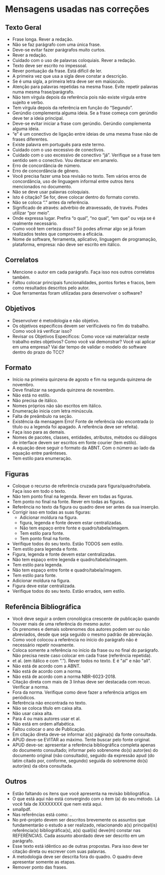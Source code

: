 # Mensagens usadas nas correções

## Texto Geral

- Frase longa. Rever a redação.  
- Não se faz parágrafo com uma única frase.  
- Deve-se evitar fazer parágrafos muito curtos.  
- Rever a redação.  
- Cuidado com o uso de palavras coloquiais. Rever a redação.  
- Texto deve ser escrito no impessoal.  
- Rever pontuação da frase. Está difícil de ler.  
- A primeira vez que usa a sigla deve constar a descrição.  
- Se é uma sigla, a primeira letra deve ser em maiúsculo.  
- Atenção para palavras repetidas na mesma frase. Evite repetir palavras numa mesma frase/parágrafo.  
- Não tem vírgula depois da referência pois não existe vírgula entre sujeito e verbo.  
- Tem vírgula depois da referência em função do “Segundo”.  
- Gerúndio complementa alguma ideia. Se a frase começa com gerúndio deve ter a ideia principal.  
- Deve-se evitar iniciar a frase com gerúndio. Gerúndio complementa alguma ideia.  
- “e” é um conectivo de ligação entre ideias de uma mesma frase não de frases diferentes.
- Existe palavra em português para este termo.  
- Cuidado com o uso excessivo de conectivos.  
- Cuidado com o uso excessivo de conectivo “já”. Verifique se a frase tem sentido sem o conectivo. Vou destacar em amarelo.  
- Erro de concordância de número.  
- Erro de concordância de gênero.  
- Você precisa fazer uma boa revisão no texto. Tem vários erros de concordância, uso de linguagem informal entre outros itens mencionados no documento.  
- Não se deve usar palavras coloquiais.  
- Isto é citação? Se for, deve colocar dentro do formato correto.  
- Não se coloca “.” antes da referência.  
- Significado de através: advérbio de atravessado, de través. Podes utilizar “por meio”.
- Onde expressa lugar. Prefira “o qual”, “no qual”, “em que” ou veja se é realmente necessário.  
- Como você tem certeza disso? Só podes afirmar algo se já foram realizados testes que comprovem a eficácia.  
- Nome de software, ferramenta, aplicativo, linguagem de programação, plataforma, empresa: não deve ser escrito em itálico.  

## Correlatos

- Mencione o autor em cada parágrafo. Faça isso nos outros correlatos também.  
- Faltou colocar principais funcionalidades, pontos fortes e fracos, bem como resultados descritos pelo autor.  
- Que ferramentas foram utilizadas para desenvolver o software?  

## Objetivos

- Desenvolver é metodologia e não objetivo.  
- Os objetivos específicos devem ser verificáveis no fim do trabalho. Como você irá verificar isso?  
- Revisar os Objetivos Específicos: Como voce vai materializar neste trabalho estes objetivos? Como você vai demonstrar? Você vai aplicar em uma empresa? Vai dar tempo de validar o modelo do software dentro do prazo do TCC?  

## Formato

- Início na primeira quinzena de agosto e fim na segunda quinzena de novembro.  
- Deve finalizar na segunda quinzena de novembro.  
- Não está no estilo.  
- Não precisa de itálico.  
- Nomes próprios não são escritos em itálico.  
- Enumeração inicia com letra minúscula.  
- Falta de preâmbulo na seção.  
- Existência da mensagem Erro! Fonte de referência não encontrada (o título ou a legenda foi apagado. A referência deve ser refeita).  
- Faça isso para as demais.  
- Nomes de pacotes, classes, entidades, atributos, métodos ou diálogos de interface devem ser escritos em fonte courier (tem estilo).  
- A equação deve seguir o formato da ABNT. Com o número ao lado da equação entre parênteses.  
- Tem estilo para enumeração.  

## Figuras

- Coloque o recurso de referência cruzada para figura/quadro/tabela. Faça isso em todo o texto.  
- Não tem ponto final na legenda. Rever em todas as figuras.  
- Tem ponto no final na fonte. Rever em todas as figuras.  
- Referência no texto da figura ou quadro deve ser antes da sua inserção.  
- Corrigir isso em todas as suas figuras:  
  - Adicionar moldura na figura.  
  - figura, legenda e fonte devem estar centralizadas.  
  - Não tem espaço entre fonte e quadro/tabela/imagem.  
  - Tem estilo para fonte.  
  - Tem ponto final na fonte.  
- Verifique todos do seu texto. Estão TODOS sem estilo.  
- Tem estilo para legenda e fonte.  
- Figura, legenda e fonte devem estar centralizadas.
- Não tem espaço entre legenda e quadro/tabela/imagem.  
- Tem estilo para legenda.  
- Não tem espaço entre fonte e quadro/tabela/imagem.  
- Tem estilo para fonte.  
- Adicionar moldura na figura.  
- Figura deve estar centralizada.  
- Verifique todos do seu texto. Estão errados, sem estilo.  

## Referência Bibliográfica

- Você deve seguir a ordem cronológica crescente de publicação quando houver mais de uma referência do mesmo autor.  
- Os prenomes e demais sobrenomes dos autores podem ser ou não abreviados, desde que seja seguido o mesmo padrão de abreviação.  
- Como você colocou a referência no início do parágrafo não é necessário repetir novamente.  
- Coloca somente a referência no início da frase ou no final do parágrafo. Não precisa neste caso colocar em cada frase (referência repetida).  
- et al. (em itálico e com “.”). Rever todos no texto. E é "al" e não "all".  
- Não está de acordo com a ABNT.  
- Não está de acordo com a norma.  
- Não está de acordo com a norma NBR-6023-2018.  
- Citação direta com mais de 3 linhas deve ser destacada com recuo. Verificar a norma.  
- Fora da norma. Verifique como deve fazer a referência artigos em periódicos.  
- Referência não encontrada no texto.  
- Não se coloca título em caixa alta.  
- Não usar caixa alta.  
- Para 4 ou mais autores usar et al.  
- Não está em ordem alfabética.  
- Faltou colocar o ano de Publicação.  
- Em citação direta deve-se informar a(s) página(s) da fonte consultada.  
- APUD deve-se EVITAR ao máximo. Tente buscar pelo fonte original.  
- APUD deve-se: apresentar a referência bibliográfica completa apenas do documento consultado; informar pelo sobrenome do(s) autor(es) do documento original (não consultado), seguido da expressão apud (do latim citado por, conforme, segundo) seguida do sobrenome do(s) autor(es) da obra consultada.  

## Outros

- Estão faltando os itens que você apresenta na revisão bibliográfica.  
- O que está aqui não está convergindo com o item (a) do seu método. Lá você fala de XXXXXXXX que nem está aqui.  
- smallpdf.  
- Nas referências está como: ..  
- No pré-projeto devem ser descritos brevemente os assuntos que fundamentarão o estudo a ser realizado, relacionando a(s) principal(is) referência(s) bibliográfica(s), a(s) qual(is) deve(m) constar nas REFERÊNCIAS. Cada assunto abordado deve ser descrito em um parágrafo.  
- Esse texto está idêntico ao de outras propostas. Para isso deve ter citação direta ou escrever com suas palavras.  
- A metodologia deve ser descrita fora do quadro. O quadro deve apresentar somente as etapas.  
- Remover ponto das frases.  
